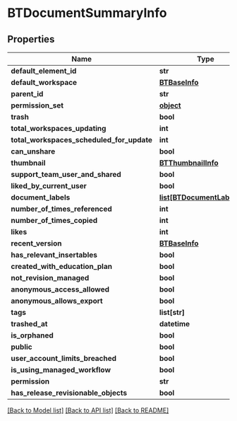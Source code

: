 # BTDocumentSummaryInfo

## Properties
Name | Type | Description | Notes
------------ | ------------- | ------------- | -------------
**default_element_id** | **str** |  | [optional] 
**default_workspace** | [**BTBaseInfo**](BTBaseInfo.md) |  | [optional] 
**parent_id** | **str** |  | [optional] 
**permission_set** | [**object**](.md) |  | [optional] 
**trash** | **bool** |  | [optional] 
**total_workspaces_updating** | **int** |  | [optional] 
**total_workspaces_scheduled_for_update** | **int** |  | [optional] 
**can_unshare** | **bool** |  | [optional] 
**thumbnail** | [**BTThumbnailInfo**](BTThumbnailInfo.md) |  | [optional] 
**support_team_user_and_shared** | **bool** |  | [optional] 
**liked_by_current_user** | **bool** |  | [optional] 
**document_labels** | [**list[BTDocumentLabelInfo]**](BTDocumentLabelInfo.md) |  | [optional] 
**number_of_times_referenced** | **int** |  | [optional] 
**number_of_times_copied** | **int** |  | [optional] 
**likes** | **int** |  | [optional] 
**recent_version** | [**BTBaseInfo**](BTBaseInfo.md) |  | [optional] 
**has_relevant_insertables** | **bool** |  | [optional] 
**created_with_education_plan** | **bool** |  | [optional] 
**not_revision_managed** | **bool** |  | [optional] 
**anonymous_access_allowed** | **bool** |  | [optional] 
**anonymous_allows_export** | **bool** |  | [optional] 
**tags** | **list[str]** |  | [optional] 
**trashed_at** | **datetime** |  | [optional] 
**is_orphaned** | **bool** |  | [optional] 
**public** | **bool** |  | [optional] 
**user_account_limits_breached** | **bool** |  | [optional] 
**is_using_managed_workflow** | **bool** |  | [optional] 
**permission** | **str** |  | [optional] 
**has_release_revisionable_objects** | **bool** |  | [optional] 

[[Back to Model list]](../README.md#documentation-for-models) [[Back to API list]](../README.md#documentation-for-api-endpoints) [[Back to README]](../README.md)


